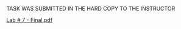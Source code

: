 TASK WAS SUBMITTED IN THE HARD COPY TO THE INSTRUCTOR

[Lab # 7 - Final.pdf](https://github.com/user-attachments/files/20093653/Lab.7.-.Final.pdf)
